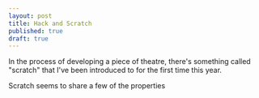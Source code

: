 ```yaml
--- 
layout: post
title: Hack and Scratch
published: true
draft: true
---
```

In the process of developing a piece of theatre, there's something called "scratch" that I've been introduced to for the first time this year.

Scratch seems to share a few of the properties 